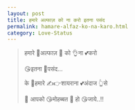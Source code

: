 ```yaml
---
layout: post
title: हमारे अल्फाज़ को ना करो इतना पसंद
permalink: hamare-alfaz-ko-na-karo.html
category: Love-Status
---
```

> हमारे 👦अल्फाज़ 👤 को 👌ना 💕करो 
> 
> 😘इतना 💞पसंद…
> 
> के 🙋हमारे ✍👉शायराना 💕अंदाज 👆से 
> 
> 👸 आपको 😘मोहब्बत 💞 हो 😘जाये..!!
